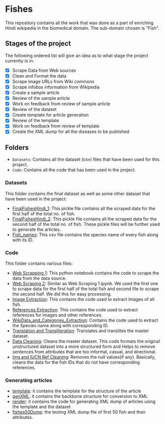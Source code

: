 # Fishes
This repository contains all the work that was done as a part of enriching Hindi wikipedia in the biomedical domain. The sub-domain chosen is "Fish".

## Stages of the project

The following ordered list will give an idea as to what stage the project currently is in:

- [x] Scrape Data from Web sources
- [x] Clean and Format the data
- [x] Scrape image URLs from Wiki commons
- [x] Scrape infobox information from Wikipedia
- [x] Create a sample article
- [x] Review of the sample article
- [x] Work on feedback from review of sample article
- [x] Review of the dataset
- [x] Create template for article generation
- [x] Review of the template
- [x] Work on feedback from review of template
- [x] Create the XML dump for all the diseases to be published

## Folders

- `Datasets`: Contains all the dataset (csv) files that have been used for this project.
- `Code`: Contains all the code that has been used in the project.

### Datasets

This folder contains the final dataset as well as some other dataset that have been used in the project:

- [FinalFishesHindi_1](./Datasets/FinalFishesHindi_1.pkl): This pickle file contains all the scraped data for the first half of the total no. of fish.
- [FinalFishesHindi_2](./Datasets/FinalFishesHindi_2.pkl): This pickle file contains all the scraped data for the second half of the total no. of fish. These pickle files will be further used to generate the articles.
- [Fish_names](./Datasets/Fish_names.csv): This csv file contains the species name of every fish along with its ID.

### Code

This folder contains various files:
- [Web Scrapping 1](./Code/Web%20Scrapping%201.ipynb): This python notebook contains the code to scrape the data from the data source.
- [Web Scraping 2](./Code/Web%20Scrapping%202.ipynb): Similar as Web Scraping 1.ipynb. We used the first one to scrape data for the first half of the total fish and second file to scrape the second half. We did this for easy processing.
- [Image Extraction](./Code/Image%20Extraction.ipynb): This contains the code used to extract Images of all fish.
- [References Extraction](./Code/References%20Extraction.ipynb): This contains the code used to extract references for Images and other references.
- [WikiData_and_Categories_Extraction](./Code/WikiData_and_Categories_Extraction.ipynb): Contains the code used to extract the Species name along with corresponding ID.
- [Translation and Transliteration](./Code/Translation%20and%20Transliteration.ipynb): Translates and translites the master dataset.
- [Data Cleaning](./Code/Data%20Cleaning.ipynb): Cleans the master dataset. This code formats the original unstructured dataset into a more structured form and Helps to remove sentences from attributes that are too informal, casual, and directional.
- [Img and IUCN Ref Cleaning](./Code/Img%20and%20IUCN%20Ref%20Cleaning.ipynb): Removes the null values(if any). Basically, cleans the data for the fish IDs that do not have corresponding references.


### Generating articles

- [template](./template.j2): it contains the template for the structure of the article
- [genXML](./genXML.py): it contains the backbone structure for conversion to XML
- [render](./render.py): it contains the code for generating XML dump of articles using the template and the dataset
- [fishes50Dump](./fishes50Dump.xml): the testing XML dump file of first 50 fish and their attributes.
